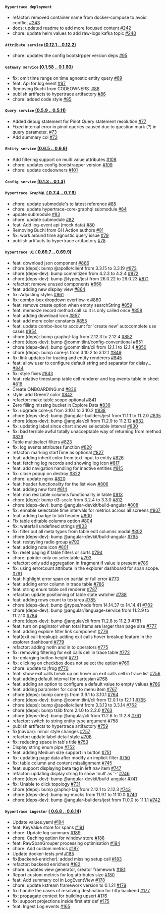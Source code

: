 #### `Hypertrace deployment` 
- refactor: removed container name from docker-compose to avoid conflict [#243](https://github.com/hypertrace/hypertrace/pull/243)
- docs: updated readme to add more focused content [#242](https://github.com/hypertrace/hypertrace/pull/242)
- chore: update helm values to add raw-logs kafka topic [#240](https://github.com/hypertrace/hypertrace/pull/240)
#### `Attribute service`  [(0.12.1 .. 0.12.2)](https://github.com/hypertrace/attribute-service/releases)
- chore: updates the config bootstrpper version deps [#95](https://github.com/hypertrace/attribute-service/pull/95)
#### `Gateway service`  [(0.1.58 .. 0.1.60)](https://github.com/hypertrace/gateway-service/releases)
- fix: omit time range on time agnostic entity query [#89](https://github.com/hypertrace/gateway-service/pull/89)
- feat: Api for log event [#87](https://github.com/hypertrace/gateway-service/pull/87)
- Removing Buchi from CODEOWNERS. [#88](https://github.com/hypertrace/gateway-service/pull/88)
- publish artifacts to hypertrace artifactory [#86](https://github.com/hypertrace/gateway-service/pull/86)
- chore: added code style [#85](https://github.com/hypertrace/gateway-service/pull/85)
#### `Query service`  [(0.5.9 .. 0.5.11)](https://github.com/hypertrace/query-service/releases)
- Added debug statement for Pinot Query statement resolution [#77](https://github.com/hypertrace/query-service/pull/77)
- Fixed internal error in pinot queries caused due to question mark (?) in query parameter. [#73](https://github.com/hypertrace/query-service/pull/73)
- Add summary col [#72](https://github.com/hypertrace/query-service/pull/72)
#### `Entity service`  [(0.6.5 .. 0.6.6)](https://github.com/hypertrace/entity-service/releases)
- Add filtering support on multi value attributes [#108](https://github.com/hypertrace/entity-service/pull/108)
- chore: updates config bootstrapper version [#109](https://github.com/hypertrace/entity-service/pull/109)
- chore: update codeowners [#101](https://github.com/hypertrace/entity-service/pull/101)
#### `Config service`  [(0.1.3 .. 0.1.3)](https://github.com/hypertrace/config-service/releases)

#### `Hypertrace GraphQL`  [( 0.7.4 .. 0.7.6)](https://github.com/hypertrace/hypertrace-graphql/releases)
- chore: update submodule's to latest reference [#85](https://github.com/hypertrace/hypertrace-graphql/pull/85)
- chore: update hypertrace-core-graphql submodule [#84](https://github.com/hypertrace/hypertrace-graphql/pull/84)
- update submodule [#83](https://github.com/hypertrace/hypertrace-graphql/pull/83)
- chore: update submodule [#82](https://github.com/hypertrace/hypertrace-graphql/pull/82)
- feat: Add log-event api (mock data) [#80](https://github.com/hypertrace/hypertrace-graphql/pull/80)
- Removing Buchi from GH Action authors [#81](https://github.com/hypertrace/hypertrace-graphql/pull/81)
- fix: work around time agnostic query issue [#79](https://github.com/hypertrace/hypertrace-graphql/pull/79)
- publish artifacts to hypertrace artifactory [#78](https://github.com/hypertrace/hypertrace-graphql/pull/78)
#### `Hypertrace UI`  [( 0.69.7 .. 0.69.9)](https://github.com/hypertrace/hypertrace-ui/releases)
- feat: download json component [#866](https://github.com/hypertrace/hypertrace-ui/pull/866)
- chore:(deps): bump @apollo/client from 3.3.15 to 3.3.19 [#873](https://github.com/hypertrace/hypertrace-ui/pull/873)
- chore:(deps-dev): bump commitizen from 4.2.3 to 4.2.4 [#872](https://github.com/hypertrace/hypertrace-ui/pull/872)
- chore:(deps-dev): bump @types/jest from 26.0.22 to 26.0.23 [#871](https://github.com/hypertrace/hypertrace-ui/pull/871)
- refactor: remove unused components [#868](https://github.com/hypertrace/hypertrace-ui/pull/868)
- feat: adding new display view [#864](https://github.com/hypertrace/hypertrace-ui/pull/864)
- fix: Adjusting styles [#861](https://github.com/hypertrace/hypertrace-ui/pull/861)
- fix: combo-box dropdown overflow-x [#860](https://github.com/hypertrace/hypertrace-ui/pull/860)
- feat: remove create option when empty searchString [#859](https://github.com/hypertrace/hypertrace-ui/pull/859)
- feat: memoize record method call so it is only called once [#858](https://github.com/hypertrace/hypertrace-ui/pull/858)
- feat: adding download icon [#857](https://github.com/hypertrace/hypertrace-ui/pull/857)
- feat: add more color constants [#855](https://github.com/hypertrace/hypertrace-ui/pull/855)
- feat: update combo-box to account for 'create new' autocomplete use cases [#854](https://github.com/hypertrace/hypertrace-ui/pull/854)
- chore:(deps): bump graphql-tag from 2.12.3 to 2.12.4 [#852](https://github.com/hypertrace/hypertrace-ui/pull/852)
- chore:(deps-dev): bump @commitlint/config-conventional [#851](https://github.com/hypertrace/hypertrace-ui/pull/851)
- chore:(deps-dev): bump @commitlint/cli from 12.1.1 to 12.1.4 [#850](https://github.com/hypertrace/hypertrace-ui/pull/850)
- chore:(deps): bump core-js from 3.10.2 to 3.12.1 [#849](https://github.com/hypertrace/hypertrace-ui/pull/849)
- fix: link updates for tracing and entity renderers [#845](https://github.com/hypertrace/hypertrace-ui/pull/845)
- feat: allow user to configure default string and separator for dislay… [#844](https://github.com/hypertrace/hypertrace-ui/pull/844)
- fix: style fixes [#843](https://github.com/hypertrace/hypertrace-ui/pull/843)
- feat: relative timestamp table cell renderer and log events table in sheet [#818](https://github.com/hypertrace/hypertrace-ui/pull/818)
- Create ONBOARDING.md [#836](https://github.com/hypertrace/hypertrace-ui/pull/836)
- style: add Green2 color [#842](https://github.com/hypertrace/hypertrace-ui/pull/842)
- refactor: make table scope optional [#841](https://github.com/hypertrace/hypertrace-ui/pull/841)
- Zero filling missing bucket in Explore Data [#839](https://github.com/hypertrace/hypertrace-ui/pull/839)
- fix: upgrade core-js from 3.10.1 to 3.10.2 [#838](https://github.com/hypertrace/hypertrace-ui/pull/838)
- chore:(deps-dev): bump @angular-builders/jest from 11.1.1 to 11.2.0 [#835](https://github.com/hypertrace/hypertrace-ui/pull/835)
- chore:(deps-dev): bump @angular/cli from 11.2.9 to 11.2.12 [#832](https://github.com/hypertrace/hypertrace-ui/pull/832)
- fix: updating label since chart shows selectable interval [#830](https://github.com/hypertrace/hypertrace-ui/pull/830)
- fix: bad terrible awful totally unacceptable way of returning from method [#829](https://github.com/hypertrace/hypertrace-ui/pull/829)
- Table multiselect filters [#823](https://github.com/hypertrace/hypertrace-ui/pull/823)
- fix: log events attributes function [#828](https://github.com/hypertrace/hypertrace-ui/pull/828)
- refactor: marking startTime as optional [#827](https://github.com/hypertrace/hypertrace-ui/pull/827)
- feat: adding inherit color from text input to entity [#826](https://github.com/hypertrace/hypertrace-ui/pull/826)
- feat: fetching log records and showing log icon [#817](https://github.com/hypertrace/hypertrace-ui/pull/817)
- feat: add navigation handling for inactive entities [#815](https://github.com/hypertrace/hypertrace-ui/pull/815)
- fix: close popup on destroy [#822](https://github.com/hypertrace/hypertrace-ui/pull/822)
- chore: update nginx [#820](https://github.com/hypertrace/hypertrace-ui/pull/820)
- feat: header functionality for the list view [#806](https://github.com/hypertrace/hypertrace-ui/pull/806)
- feat: adding new font [#814](https://github.com/hypertrace/hypertrace-ui/pull/814)
- feat: non resizable columns functionality in table [#813](https://github.com/hypertrace/hypertrace-ui/pull/813)
- chore:(deps): bump d3-scale from 3.2.4 to 3.3.0 [#812](https://github.com/hypertrace/hypertrace-ui/pull/812)
- chore:(deps-dev): bump @angular-devkit/build-angular [#808](https://github.com/hypertrace/hypertrace-ui/pull/808)
- fix: ennable selectable time intervals for metrics across all screens [#807](https://github.com/hypertrace/hypertrace-ui/pull/807)
- feat: adding badge to tab header [#800](https://github.com/hypertrace/hypertrace-ui/pull/800)
- Fix table editable columns option [#804](https://github.com/hypertrace/hypertrace-ui/pull/804)
- fix: waterfall undefined strings [#803](https://github.com/hypertrace/hypertrace-ui/pull/803)
- fix: filter out all meta types from table edit columns modal [#802](https://github.com/hypertrace/hypertrace-ui/pull/802)
- chore:(deps-dev): bump @angular-devkit/build-angular [#795](https://github.com/hypertrace/hypertrace-ui/pull/795)
- feat: restayling radio group [#792](https://github.com/hypertrace/hypertrace-ui/pull/792)
- feat: adding note icon [#801](https://github.com/hypertrace/hypertrace-ui/pull/801)
- fix: reset paging if table filters or sorts [#794](https://github.com/hypertrace/hypertrace-ui/pull/794)
- chore: pointer only on selectable [#793](https://github.com/hypertrace/hypertrace-ui/pull/793)
- refactor: only add aggregation in fragment if value is present [#789](https://github.com/hypertrace/hypertrace-ui/pull/789)
- fix: using errorcount attribute in the explorer dashboard for span scope. [#791](https://github.com/hypertrace/hypertrace-ui/pull/791)
- feat: highlight error span on partial or full error [#773](https://github.com/hypertrace/hypertrace-ui/pull/773)
- feat: adding error column in trace table [#786](https://github.com/hypertrace/hypertrace-ui/pull/786)
- feat: string enum table cell renderer [#787](https://github.com/hypertrace/hypertrace-ui/pull/787)
- refactor: update positioning of table state watcher [#788](https://github.com/hypertrace/hypertrace-ui/pull/788)
- feat: adding rows count to textarea [#785](https://github.com/hypertrace/hypertrace-ui/pull/785)
- chore:(deps-dev): bump @types/node from 14.14.37 to 14.14.41 [#782](https://github.com/hypertrace/hypertrace-ui/pull/782)
- chore:(deps-dev): bump @angular/language-service from 11.2.9 to 11.2.10 [#784](https://github.com/hypertrace/hypertrace-ui/pull/784)
- chore:(deps-dev): bump @angular/cli from 11.2.8 to 11.2.9 [#781](https://github.com/hypertrace/hypertrace-ui/pull/781)
- feat: turn on paginator when total Items are larger than page size [#777](https://github.com/hypertrace/hypertrace-ui/pull/777)
- feat: adding explore filter link component [#776](https://github.com/hypertrace/hypertrace-ui/pull/776)
- feat(exit call breakup): adding exit calls hover breakup feature in the explorer dashboard [#779](https://github.com/hypertrace/hypertrace-ui/pull/779)
- refactor: adding notIn and in to operators [#775](https://github.com/hypertrace/hypertrace-ui/pull/775)
- fix: removing filtering for exit calls cell in trace table [#772](https://github.com/hypertrace/hypertrace-ui/pull/772)
- fix: enlarging button height [#771](https://github.com/hypertrace/hypertrace-ui/pull/771)
- fix: clicking on checkbox does not select the option [#769](https://github.com/hypertrace/hypertrace-ui/pull/769)
- chore: update to jfrog [#770](https://github.com/hypertrace/hypertrace-ui/pull/770)
- feat: show exit calls break up on hover on exit calls cell in trace list [#756](https://github.com/hypertrace/hypertrace-ui/pull/756)
- feat: adding default interval for cartesian [#768](https://github.com/hypertrace/hypertrace-ui/pull/768)
- feat: adding an option to configure a default value to empty values [#766](https://github.com/hypertrace/hypertrace-ui/pull/766)
- feat: adding parameter for color to menu item [#767](https://github.com/hypertrace/hypertrace-ui/pull/767)
- chore:(deps): bump core-js from 3.9.1 to 3.10.1 [#764](https://github.com/hypertrace/hypertrace-ui/pull/764)
- chore:(deps-dev): bump @commitlint/cli from 12.0.1 to 12.1.1 [#765](https://github.com/hypertrace/hypertrace-ui/pull/765)
- chore:(deps): bump @apollo/client from 3.3.13 to 3.3.14 [#762](https://github.com/hypertrace/hypertrace-ui/pull/762)
- chore:(deps): bump tslib from 2.1.0 to 2.2.0 [#763](https://github.com/hypertrace/hypertrace-ui/pull/763)
- chore:(deps-dev): bump @angular/cli from 11.2.6 to 11.2.8 [#761](https://github.com/hypertrace/hypertrace-ui/pull/761)
- refactor: switch to string entity type argument [#758](https://github.com/hypertrace/hypertrace-ui/pull/758)
- publish artifacts to hypertrace artifactory [#759](https://github.com/hypertrace/hypertrace-ui/pull/759)
- fix(navbar): minor style changes [#757](https://github.com/hypertrace/hypertrace-ui/pull/757)
- refactor: update label detail style [#708](https://github.com/hypertrace/hypertrace-ui/pull/708)
- fix: reducing space in tab's title [#753](https://github.com/hypertrace/hypertrace-ui/pull/753)
- Display string enum pipe [#752](https://github.com/hypertrace/hypertrace-ui/pull/752)
- feat: adding Medium size support in button [#751](https://github.com/hypertrace/hypertrace-ui/pull/751)
- fix: updating page data after modify an implicit filter [#750](https://github.com/hypertrace/hypertrace-ui/pull/750)
- fix: table column and content misalignment [#745](https://github.com/hypertrace/hypertrace-ui/pull/745)
- feat: support displaying beta tag in left nav item [#747](https://github.com/hypertrace/hypertrace-ui/pull/747)
- refactor: updating display string to show 'null' as '-' [#746](https://github.com/hypertrace/hypertrace-ui/pull/746)
- chore:(deps-dev): bump @angular-devkit/build-angular [#741](https://github.com/hypertrace/hypertrace-ui/pull/741)
- fix: Unable to click topology [#731](https://github.com/hypertrace/hypertrace-ui/pull/731)
- chore:(deps): bump graphql-tag from 2.12.1 to 2.12.3 [#743](https://github.com/hypertrace/hypertrace-ui/pull/743)
- chore:(deps-dev): bump ng-mocks from 11.9.1 to 11.10.0 [#740](https://github.com/hypertrace/hypertrace-ui/pull/740)
- chore:(deps-dev): bump @angular-builders/jest from 11.0.0 to 11.1.1 [#742](https://github.com/hypertrace/hypertrace-ui/pull/742)
#### `Hypertrace ingester`  [( 0.6.8 .. 0.6.14)](https://github.com/hypertrace/hypertrace-ingester/releases)
- Update values.yaml [#194](https://github.com/hypertrace/hypertrace-ingester/pull/194)
- feat: KeyValue store for spans  [#191](https://github.com/hypertrace/hypertrace-ingester/pull/191)
- chore: Update log summary [#189](https://github.com/hypertrace/hypertrace-ingester/pull/189)
- chore: Caching option for window store [#188](https://github.com/hypertrace/hypertrace-ingester/pull/188)
- feat: RawSpanGrouper processing optimisation [#184](https://github.com/hypertrace/hypertrace-ingester/pull/184)
- chore: Add custom metrics [#187](https://github.com/hypertrace/hypertrace-ingester/pull/187)
- Update docker-tests.yml [#185](https://github.com/hypertrace/hypertrace-ingester/pull/185)
- fix(backend-enricher): added missing setup call [#183](https://github.com/hypertrace/hypertrace-ingester/pull/183)
- refactor: backend enrichers [#182](https://github.com/hypertrace/hypertrace-ingester/pull/182)
- chore: updates view generator, creator framework [#181](https://github.com/hypertrace/hypertrace-ingester/pull/181)
- Report custom metrics for log attributes size [#180](https://github.com/hypertrace/hypertrace-ingester/pull/180)
- feat: Add summary col in LogEventView [#178](https://github.com/hypertrace/hypertrace-ingester/pull/178)
- chore: update kstream framework version to 0.1.21 [#179](https://github.com/hypertrace/hypertrace-ingester/pull/179)
- fix: handle the cases of resolving destination for http backend [#177](https://github.com/hypertrace/hypertrace-ingester/pull/177)
- fix: propagate context for building upsert [#176](https://github.com/hypertrace/hypertrace-ingester/pull/176)
- fix: support projections inside first attr def [#175](https://github.com/hypertrace/hypertrace-ingester/pull/175)
- feat: Ingest Log events [#165](https://github.com/hypertrace/hypertrace-ingester/pull/165)

